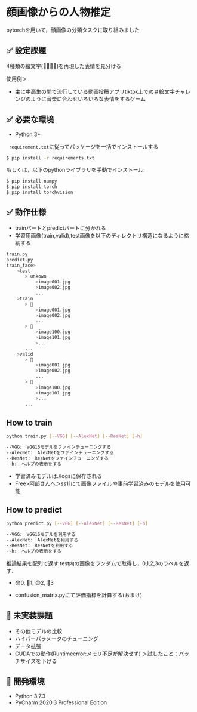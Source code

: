 # 顔画像からの人物推定
pytorchを用いて，顔画像の分類タスクに取り組みました
## ✅ 設定課題
4種類の絵文字(🤔🥺😳😍)を再現した表情を見分ける

使用例＞
- 主に中高生の間で流行している動画投稿アプリtiktok上での＃絵文字チャレンジのように音楽に合わせいろいろな表情をするゲーム

## ✅ 必要な環境
- Python 3+

`
requirement.txt`に従ってパッケージを一括でインストールする　
```bash
$ pip install -r requirements.txt
```
もしくは，以下のpythonライブラリを手動でインストール:

```bash
$ pip install numpy 
$ pip install torch
$ pip install torchvision
```


## ✅ 動作仕様
- trainパートとpredictパートに分かれる
- 学習用画像(train,valid),test画像を以下のディレクトリ構造になるように格納する
 ```bash
 train.py
 predict.py
 train_face>
	 >test
		> unkown
			>image001.jpg
			>image002.jpg
			...
	 >train
		> 🤔
			>image001.jpg
			>image002.jpg
			...
		> 🥺
			>image100.jpg
			>image101.jpg
			>...
		...
	 >valid
		> 🤔
			>image001.jpg
			>image002.jpg
			...
		> 🥺
			>image100.jpg
			>image101.jpg
			>...
		...
```

## How to train

```bash
python train.py [--VGG] [--AlexNet] [--ResNet] [-h]
```
```bash
--VGG:　VGG16モデルをファインチューニングする
--AlexNet:　AlexNetをファインチューニングする
--ResNet:　ResNetをファインチューニングする
--h:　ヘルプの表示をする
```
- 学習済みモデルは./logsに保存される
- Free>阿部さんへ＞ss11にて画像ファイルや事前学習済みのモデルを使用可能

## How to predict

```bash
python predict.py [--VGG] [--AlexNet] [--ResNet] [-h]
```
```bash
--VGG:　VGG16モデルを利用する
--AlexNet:　AlexNetを利用する
--ResNet:　ResNetを利用する
--h:　ヘルプの表示をする
```
推論結果を配列で返す
test内の画像をランダムで取得し，0,1,2,3のラベルを返す．
- 😳0, 🥺1, 😍2, 🤔3

- confusion_matrix.pyにて評価指標を計算する(おまけ)

## 📝 未実装課題
- その他モデルの比較
- ハイパーパラメータのチューニング
- データ拡張
- CUDAでの動作(Runtimeerror:メモリ不足が解決せず)
	＞試したこと：バッチサイズを下げる

## :wrench: 開発環境
- Python 3.7.3
- PyCharm 2020.3 Professional Edition
